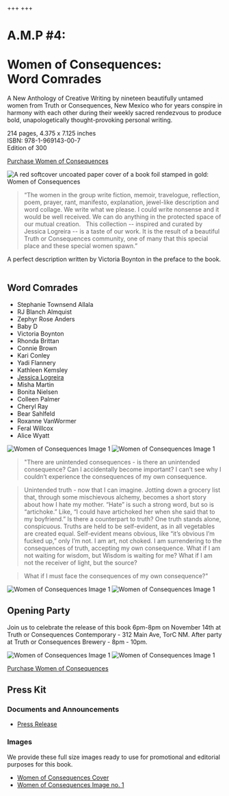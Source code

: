 +++
+++


# A.M.P #4: <br/><br/> Women of Consequences: <br/> Word Comrades


A New Anthology of Creative Writing by nineteen beautifully untamed women from Truth or Consequences, New Mexico who for years conspire in harmony with each other during their weekly sacred rendezvous to produce bold, unapologetically thought-provoking personal writing.

214 pages, 4.375 x 7.125 inches</br> 
ISBN: 978-1-969143-00-7</br>
Edition of 300</br>

[Purchase Women of Consequences](https://shop.torc.art/agile-meteor-press)

![A red softcover uncoated paper cover of a book foil stamped in gold: Women of Consequences](woc-front-cover.jpeg "Women of Consequences Cover")


>“The women in the group write fiction, memoir, travelogue, reflection, poem, prayer, rant, manifesto, explanation, jewel-like description and word collage. We write what we please. I could write nonsense and it would be well received. We can do anything in the protected space of our mutual creation.  
>This collection -- inspired and curated by Jessica Logreira -- is a taste of our work. It is the result of a beautiful Truth or Consequences community, one of many that this special place and these special women spawn.”

A perfect description written by Victoria Boynton in the preface to the book.  


## Word Comrades

- Stephanie Townsend Allala
- RJ Blanch Almquist
- Zephyr Rose Anders
- Baby D
- Victoria Boynton
- Rhonda Brittan
- Connie Brown
- Kari Conley
- Yadi Flannery
- Kathleen Kemsley
- [Jessica Logreira](https://instagram.com/jessicalogreira)
- Misha Martin
- Bonita Nielsen
- Colleen Palmer
- Cheryl Ray
- Bear Sahlfeld
- Roxanne VanWormer
- Feral Willcox
- Alice Wyatt

![Women of Consequences Image 1](woc-1.jpg)
![Women of Consequences Image 1](woc-2.jpg)

>"There are unintended consequences - is there an unintended consequence? Can I accidentally become important? I can’t see why I couldn’t experience the consequences of my own consequence. 

>Unintended truth - now that I can imagine. Jotting down a grocery list that, through some mischievous alchemy, becomes a short story about how I hate my mother. “Hate” is such a strong word, but so is “artichoke.” Like, “I could have artichoked her when she said that to my boyfriend.” Is there a counterpart to truth? One truth stands alone, conspicuous. Truths are held to be self-evident, as in all vegetables are created equal. Self-evident means obvious, like “it’s obvious I’m fucked up,” only I’m not. I am art, not choked. I am surrendering to the consequences of truth, accepting my own consequence. What if I am not waiting for wisdom, but Wisdom is waiting for me? What if I am not the receiver of light, but the source? 

>What if I must face the consequences of my own consequence?"

![Women of Consequences Image 1](woc-3.jpg)
![Women of Consequences Image 1](woc-4.jpg)

## Opening Party

Join us to celebrate the release of this book 6pm-8pm on November 14th at Truth or Consequences Contemporary - 312 Main Ave, TorC NM. After party at Truth or Consequences Brewery - 8pm - 10pm.  



![Women of Consequences Image 1](woc-5.jpg)
![Women of Consequences Image 1](woc-5.jpg)


[Purchase Women of Consequences](https://shop.torc.art/agile-meteor-press)

## Press Kit

### Documents and Announcements

- [Press Release](woc-press-release.pdf)

<!-- 
- [Open Party Invitaiton (November 14th, 2025)](opening-party.pdf)
-->



### Images

We provide these full size images ready to use for promotional and editorial purposes for this book. 

- [Women of Consequences Cover](woc-front-cover.jpeg)
- [Women of Consequences Image no. 1](woc-1.jpg)

